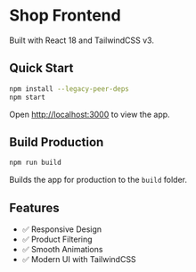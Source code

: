# Shop Frontend

Built with React 18 and TailwindCSS v3.

## Quick Start

```bash
npm install --legacy-peer-deps
npm start
```

Open [http://localhost:3000](http://localhost:3000) to view the app.

## Build Production

```bash
npm run build
```

Builds the app for production to the `build` folder.

## Features

- ✅ Responsive Design
- ✅ Product Filtering
- ✅ Smooth Animations
- ✅ Modern UI with TailwindCSS

